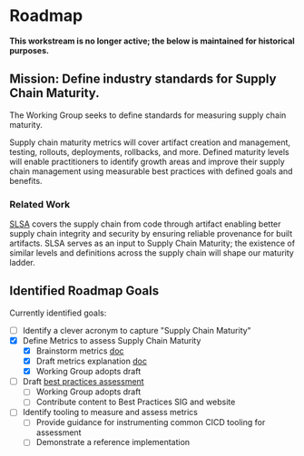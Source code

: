 # Roadmap

**This workstream is no longer active; the below is maintained for historical
purposes.**

## Mission: Define industry standards for Supply Chain Maturity.

The Working Group seeks to define standards for measuring supply chain maturity.

Supply chain maturity metrics will cover artifact creation and management,
testing, rollouts, deployments, rollbacks, and more. Defined maturity levels will
enable practitioners to identify growth areas and improve their supply chain management
using measurable best practices with defined goals and benefits.

### Related Work

[SLSA](http://slsa.dev) covers the supply chain from code through artifact enabling
better supply chain integrity and security by ensuring reliable provenance for built
artifacts. SLSA serves as an input to Supply Chain Maturity; the existence of similar
levels and definitions across the supply chain will shape our maturity ladder.

## Identified Roadmap Goals

Currently identified goals:

* [ ] Identify a clever acronym to capture "Supply Chain Maturity"
* [x] Define Metrics to assess Supply Chain Maturity
  * [x] Brainstorm metrics [doc](https://docs.google.com/document/d/1rGvQv2GH8HYbQUZxg89LmWsYe8-MyeTEcj08nwULitw/edit?pli=1#)
  * [x] Draft metrics explanation [doc](https://docs.google.com/document/d/1CDSbQezqauwL2BaFob7o2ztLk6dTQGZqZCMZ_szNhW8/edit?resourcekey=0-ooiOpNu2gyR-KOlMNOCcDA)
  * [x] Working Group adopts draft
* [ ] Draft [best practices assessment](https://bestpractices.cd.foundation/learn/assess/)
  * [ ] Working Group adopts draft
  * [ ] Contribute content to Best Practices SIG and website
* [ ] Identify tooling to measure and assess metrics
  * [ ] Provide guidance for instrumenting common CICD tooling for assessment
  * [ ] Demonstrate a reference implementation

